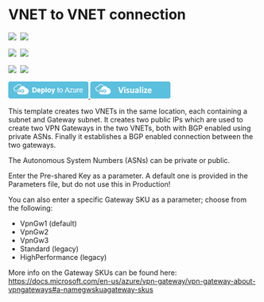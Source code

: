 # VNET to VNET connection

<IMG SRC="https://azbotstorage.blob.core.windows.net/badges/201-vnet-to-vnet-bgp/PublicLastTestDate.svg" />&nbsp;
<IMG SRC="https://azbotstorage.blob.core.windows.net/badges/201-vnet-to-vnet-bgp/PublicDeployment.svg" />&nbsp;

<IMG SRC="https://azbotstorage.blob.core.windows.net/badges/201-vnet-to-vnet-bgp/FairfaxLastTestDate.svg" />&nbsp;
<IMG SRC="https://azbotstorage.blob.core.windows.net/badges/201-vnet-to-vnet-bgp/FairfaxDeployment.svg" />&nbsp;

<IMG SRC="https://azbotstorage.blob.core.windows.net/badges/201-vnet-to-vnet-bgp/BestPracticeResult.svg" />&nbsp;
<IMG SRC="https://azbotstorage.blob.core.windows.net/badges/201-vnet-to-vnet-bgp/CredScanResult.svg" />&nbsp;

<a href="https://portal.azure.com/#create/Microsoft.Template/uri/https%3A%2F%2Fraw.githubusercontent.com%2FAzure%2Fazure-quickstart-templates%2Fmaster%2F201-vnet-to-vnet-bgp%2Fazuredeploy.json" target="_blank">
    <img src="https://raw.githubusercontent.com/Azure/azure-quickstart-templates/master/1-CONTRIBUTION-GUIDE/images/deploytoazure.png"/>
</a>
<a href="http://armviz.io/#/?load=https%3A%2F%2Fraw.githubusercontent.com%2FAzure%2Fazure-quickstart-templates%2Fmaster%2F201-vnet-to-vnet-bgp%2Fazuredeploy.json" target="_blank">
    <img src="https://raw.githubusercontent.com/Azure/azure-quickstart-templates/master/1-CONTRIBUTION-GUIDE/images/visualizebutton.png"/>
</a>

This template creates two VNETs in the same location, each containing a subnet and Gateway subnet. It creates two public IPs which are used to create two VPN Gateways in the two VNETs, both with BGP enabled using private ASNs. Finally it establishes a BGP enabled connection between the two gateways.

The Autonomous System Numbers (ASNs) can be private or public.

Enter the Pre-shared Key as a parameter. A default one is provided in the Parameters file, but do not use this in Production!

You can also enter a specific Gateway SKU as a parameter; choose from the following:
* VpnGw1 (default)
* VpnGw2
* VpnGw3
* Standard (legacy)
* HighPerformance (legacy)

More info on the Gateway SKUs can be found here: https://docs.microsoft.com/en-us/azure/vpn-gateway/vpn-gateway-about-vpngateways#a-namegwskuagateway-skus

